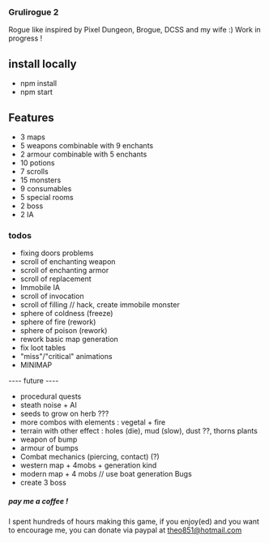 ### Grulirogue 2

Rogue like inspired by Pixel Dungeon, Brogue, DCSS and my wife :) Work in progress !

## install locally

* npm install
* npm start

## Features

* 3 maps
* 5 weapons combinable with 9 enchants
* 2 armour combinable with 5 enchants
* 10 potions
* 7 scrolls
* 15 monsters
* 9 consumables
* 5 special rooms
* 2 boss
* 2 IA

### todos

* fixing doors problems
* scroll of enchanting weapon
* scroll of enchanting armor
* scroll of replacement
* Immobile IA
* scroll of invocation
* scroll of filling // hack, create immobile monster
* sphere of coldness (freeze)
* sphere of fire (rework)
* sphere of poison (rework)
* rework basic map generation
* fix loot tables
* "miss"/"critical" animations
* MINIMAP

---- future ----
* procedural quests
* steath noise + AI
* seeds to grow on herb ??? 
* more combos with elements : vegetal + fire
* terrain with other effect : holes (die), mud (slow), dust ??, thorns plants
* weapon of bump
* armour of bumps
* Combat mechanics (piercing, contact) (?)
* western map + 4mobs + generation kind
* modern map + 4 mobs  // use boat generation Bugs
* create 3 boss

##### pay me a coffee !

I spent hundreds of hours making this game, if you enjoy(ed) and you want to encourage me, you can donate via paypal at theo851@hotmail.com